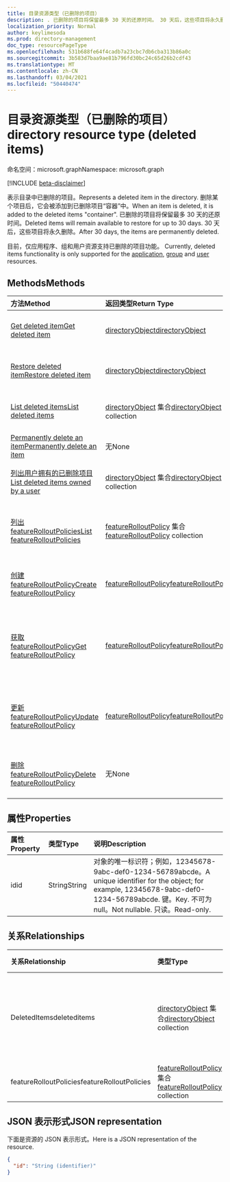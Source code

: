 ```yaml
---
title: 目录资源类型（已删除的项目）
description: . 已删除的项目将保留最多 30 天的还原时间。 30 天后，这些项目将永久删除。
localization_priority: Normal
author: keylimesoda
ms.prod: directory-management
doc_type: resourcePageType
ms.openlocfilehash: 531b688fe64f4cadb7a23cbc7db6cba313b86a0c
ms.sourcegitcommit: 3b583d7baa9ae81b796fd30bc24c65d26b2cdf43
ms.translationtype: MT
ms.contentlocale: zh-CN
ms.lasthandoff: 03/04/2021
ms.locfileid: "50440474"
---
```

# <a name="directory-resource-type-deleted-items"></a><span data-ttu-id="651dd-105">目录资源类型（已删除的项目）</span><span class="sxs-lookup"><span data-stu-id="651dd-105">directory resource type (deleted items)</span></span>

<span data-ttu-id="651dd-106">命名空间：microsoft.graph</span><span class="sxs-lookup"><span data-stu-id="651dd-106">Namespace: microsoft.graph</span></span>

[!INCLUDE [beta-disclaimer](../../includes/beta-disclaimer.md)]

<span data-ttu-id="651dd-107">表示目录中已删除的项目。</span><span class="sxs-lookup"><span data-stu-id="651dd-107">Represents a deleted item in the directory.</span></span> <span data-ttu-id="651dd-108">删除某个项目后，它会被添加到已删除项目“容器”中。</span><span class="sxs-lookup"><span data-stu-id="651dd-108">When an item is deleted, it is added to the deleted items "container".</span></span> <span data-ttu-id="651dd-109">已删除的项目将保留最多 30 天的还原时间。</span><span class="sxs-lookup"><span data-stu-id="651dd-109">Deleted items will remain available to restore for up to 30 days.</span></span> <span data-ttu-id="651dd-110">30 天后，这些项目将永久删除。</span><span class="sxs-lookup"><span data-stu-id="651dd-110">After 30 days, the items are permanently deleted.</span></span>

<span data-ttu-id="651dd-111">目前，仅应用程序、组和用户资源支持已删除的项目[](application.md)功能。 [](group.md) [](user.md)</span><span class="sxs-lookup"><span data-stu-id="651dd-111">Currently, deleted items functionality is only supported for the [application](application.md), [group](group.md) and [user](user.md) resources.</span></span>

## <a name="methods"></a><span data-ttu-id="651dd-112">Methods</span><span class="sxs-lookup"><span data-stu-id="651dd-112">Methods</span></span>

| <span data-ttu-id="651dd-113">方法</span><span class="sxs-lookup"><span data-stu-id="651dd-113">Method</span></span>         | <span data-ttu-id="651dd-114">返回类型</span><span class="sxs-lookup"><span data-stu-id="651dd-114">Return Type</span></span> | <span data-ttu-id="651dd-115">说明</span><span class="sxs-lookup"><span data-stu-id="651dd-115">Description</span></span> |
|:---------------|:------------|:------------|
|[<span data-ttu-id="651dd-116">Get deleted item</span><span class="sxs-lookup"><span data-stu-id="651dd-116">Get deleted item</span></span>](../api/directory-deleteditems-get.md) | [<span data-ttu-id="651dd-117">directoryObject</span><span class="sxs-lookup"><span data-stu-id="651dd-117">directoryObject</span></span>](directoryobject.md) | <span data-ttu-id="651dd-118">获取已删除项目的属性。</span><span class="sxs-lookup"><span data-stu-id="651dd-118">Gets the properties of a deleted item.</span></span> |
|[<span data-ttu-id="651dd-119">Restore deleted item</span><span class="sxs-lookup"><span data-stu-id="651dd-119">Restore deleted item</span></span>](../api/directory-deleteditems-restore.md) |[<span data-ttu-id="651dd-120">directoryObject</span><span class="sxs-lookup"><span data-stu-id="651dd-120">directoryObject</span></span>](directoryobject.md)| <span data-ttu-id="651dd-121">还原最近删除的项目。</span><span class="sxs-lookup"><span data-stu-id="651dd-121">Restores a recently deleted item.</span></span> |
|[<span data-ttu-id="651dd-122">List deleted items</span><span class="sxs-lookup"><span data-stu-id="651dd-122">List deleted items</span></span>](../api/directory-deleteditems-list.md) |<span data-ttu-id="651dd-123">[directoryObject](directoryobject.md) 集合</span><span class="sxs-lookup"><span data-stu-id="651dd-123">[directoryObject](directoryobject.md) collection</span></span>| <span data-ttu-id="651dd-124">获取最近删除的项目列表。</span><span class="sxs-lookup"><span data-stu-id="651dd-124">Gets a list of recently deleted items.</span></span> |
|[<span data-ttu-id="651dd-125">Permanently delete an item</span><span class="sxs-lookup"><span data-stu-id="651dd-125">Permanently delete an item</span></span>](../api/directory-deleteditems-delete.md) | <span data-ttu-id="651dd-126">无</span><span class="sxs-lookup"><span data-stu-id="651dd-126">None</span></span> | <span data-ttu-id="651dd-127">永久删除项目。</span><span class="sxs-lookup"><span data-stu-id="651dd-127">Permanently deletes an item.</span></span> |
|[<span data-ttu-id="651dd-128">列出用户拥有的已删除项目</span><span class="sxs-lookup"><span data-stu-id="651dd-128">List deleted items owned by a user</span></span>](../api/directory-deleteditems-user-owned.md) | <span data-ttu-id="651dd-129">[directoryObject](directoryobject.md) 集合</span><span class="sxs-lookup"><span data-stu-id="651dd-129">[directoryObject](directoryobject.md) collection</span></span> | <span data-ttu-id="651dd-130">列出用户拥有的目录项。</span><span class="sxs-lookup"><span data-stu-id="651dd-130">Lists directory items owned by a user.</span></span> |
|[<span data-ttu-id="651dd-131">列出 featureRolloutPolicies</span><span class="sxs-lookup"><span data-stu-id="651dd-131">List featureRolloutPolicies</span></span>](../api/directory-list-featurerolloutpolicies.md) | <span data-ttu-id="651dd-132">[featureRolloutPolicy](featurerolloutpolicy.md) 集合</span><span class="sxs-lookup"><span data-stu-id="651dd-132">[featureRolloutPolicy](featurerolloutpolicy.md) collection</span></span> | <span data-ttu-id="651dd-133">检索 featureRolloutPolicy 对象的列表。</span><span class="sxs-lookup"><span data-stu-id="651dd-133">Retrieve a list of featureRolloutPolicy objects.</span></span> |
|[<span data-ttu-id="651dd-134">创建 featureRolloutPolicy</span><span class="sxs-lookup"><span data-stu-id="651dd-134">Create featureRolloutPolicy</span></span>](../api/directory-post-featurerolloutpolicies.md) | [<span data-ttu-id="651dd-135">featureRolloutPolicy</span><span class="sxs-lookup"><span data-stu-id="651dd-135">featureRolloutPolicy</span></span>](featurerolloutpolicy.md) | <span data-ttu-id="651dd-136">创建新的 featureRolloutPolicy 对象。</span><span class="sxs-lookup"><span data-stu-id="651dd-136">Create a new featureRolloutPolicy object.</span></span> |
| [<span data-ttu-id="651dd-137">获取 featureRolloutPolicy</span><span class="sxs-lookup"><span data-stu-id="651dd-137">Get featureRolloutPolicy</span></span>](../api/featurerolloutpolicy-get.md) | [<span data-ttu-id="651dd-138">featureRolloutPolicy</span><span class="sxs-lookup"><span data-stu-id="651dd-138">featureRolloutPolicy</span></span>](featurerolloutpolicy.md) | <span data-ttu-id="651dd-139">检索 featurerolloutpolicy 对象的属性和关系。</span><span class="sxs-lookup"><span data-stu-id="651dd-139">Retrieve the properties and relationships of featurerolloutpolicy object.</span></span> |
| [<span data-ttu-id="651dd-140">更新 featureRolloutPolicy</span><span class="sxs-lookup"><span data-stu-id="651dd-140">Update featureRolloutPolicy</span></span>](../api/featurerolloutpolicy-update.md) | [<span data-ttu-id="651dd-141">featureRolloutPolicy</span><span class="sxs-lookup"><span data-stu-id="651dd-141">featureRolloutPolicy</span></span>](featurerolloutpolicy.md) | <span data-ttu-id="651dd-142">更新 featurerolloutpolicy 对象的属性。</span><span class="sxs-lookup"><span data-stu-id="651dd-142">Update the properties of featurerolloutpolicy object.</span></span> |
| [<span data-ttu-id="651dd-143">删除 featureRolloutPolicy</span><span class="sxs-lookup"><span data-stu-id="651dd-143">Delete featureRolloutPolicy</span></span>](../api/featurerolloutpolicy-delete.md) | <span data-ttu-id="651dd-144">无</span><span class="sxs-lookup"><span data-stu-id="651dd-144">None</span></span> | <span data-ttu-id="651dd-145">删除 featureRolloutPolicy 对象。</span><span class="sxs-lookup"><span data-stu-id="651dd-145">Delete a featureRolloutPolicy object.</span></span> |

## <a name="properties"></a><span data-ttu-id="651dd-146">属性</span><span class="sxs-lookup"><span data-stu-id="651dd-146">Properties</span></span>
| <span data-ttu-id="651dd-147">属性</span><span class="sxs-lookup"><span data-stu-id="651dd-147">Property</span></span>   | <span data-ttu-id="651dd-148">类型</span><span class="sxs-lookup"><span data-stu-id="651dd-148">Type</span></span> |<span data-ttu-id="651dd-149">说明</span><span class="sxs-lookup"><span data-stu-id="651dd-149">Description</span></span>|
|:---------------|:--------|:----------|
|<span data-ttu-id="651dd-150">id</span><span class="sxs-lookup"><span data-stu-id="651dd-150">id</span></span>|<span data-ttu-id="651dd-151">String</span><span class="sxs-lookup"><span data-stu-id="651dd-151">String</span></span>| <span data-ttu-id="651dd-152">对象的唯一标识符；例如，12345678-9abc-def0-1234-56789abcde。</span><span class="sxs-lookup"><span data-stu-id="651dd-152">A unique identifier for the object; for example, 12345678-9abc-def0-1234-56789abcde.</span></span> <span data-ttu-id="651dd-153">键。</span><span class="sxs-lookup"><span data-stu-id="651dd-153">Key.</span></span> <span data-ttu-id="651dd-154">不可为 null。</span><span class="sxs-lookup"><span data-stu-id="651dd-154">Not nullable.</span></span> <span data-ttu-id="651dd-155">只读。</span><span class="sxs-lookup"><span data-stu-id="651dd-155">Read-only.</span></span>|

## <a name="relationships"></a><span data-ttu-id="651dd-156">关系</span><span class="sxs-lookup"><span data-stu-id="651dd-156">Relationships</span></span>
| <span data-ttu-id="651dd-157">关系</span><span class="sxs-lookup"><span data-stu-id="651dd-157">Relationship</span></span> | <span data-ttu-id="651dd-158">类型</span><span class="sxs-lookup"><span data-stu-id="651dd-158">Type</span></span>   |<span data-ttu-id="651dd-159">说明</span><span class="sxs-lookup"><span data-stu-id="651dd-159">Description</span></span>|
|:---------------|:--------|:----------|
|<span data-ttu-id="651dd-160">DeletedItems</span><span class="sxs-lookup"><span data-stu-id="651dd-160">deleteditems</span></span>|<span data-ttu-id="651dd-161">[directoryObject](directoryobject.md) 集合</span><span class="sxs-lookup"><span data-stu-id="651dd-161">[directoryObject](directoryobject.md) collection</span></span>| <span data-ttu-id="651dd-162">最近删除的项目。</span><span class="sxs-lookup"><span data-stu-id="651dd-162">Recently deleted items.</span></span> <span data-ttu-id="651dd-163">只读。</span><span class="sxs-lookup"><span data-stu-id="651dd-163">Read-only.</span></span> <span data-ttu-id="651dd-164">可为 NULL。</span><span class="sxs-lookup"><span data-stu-id="651dd-164">Nullable.</span></span>|
|<span data-ttu-id="651dd-165">featureRolloutPolicies</span><span class="sxs-lookup"><span data-stu-id="651dd-165">featureRolloutPolicies</span></span>|<span data-ttu-id="651dd-166">[featureRolloutPolicy](featurerolloutpolicy.md) 集合</span><span class="sxs-lookup"><span data-stu-id="651dd-166">[featureRolloutPolicy](featurerolloutpolicy.md) collection</span></span>| <span data-ttu-id="651dd-167">可为 Null。</span><span class="sxs-lookup"><span data-stu-id="651dd-167">Nullable.</span></span>|

## <a name="json-representation"></a><span data-ttu-id="651dd-168">JSON 表示形式</span><span class="sxs-lookup"><span data-stu-id="651dd-168">JSON representation</span></span>
<span data-ttu-id="651dd-169">下面是资源的 JSON 表示形式。</span><span class="sxs-lookup"><span data-stu-id="651dd-169">Here is a JSON representation of the resource.</span></span>

<!-- {
  "blockType": "resource",
  "keyProperty":"id",
  "optionalProperties": [

  ],
  "@odata.type": "microsoft.graph.directory"
}-->

```json
{
  "id": "String (identifier)"
}
```

<!-- uuid: 8fcb5dbc-d5aa-4681-8e31-b001d5168d79
2015-10-25 14:57:30 UTC -->
<!--
{
  "type": "#page.annotation",
  "description": "directory resource",
  "keywords": "",
  "section": "documentation",
  "tocPath": "",
  "suppressions": []
}
-->


